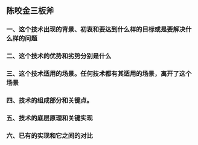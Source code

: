 ##  陈咬金三板斧

### 一、这个技术出现的背景、初衷和要达到什么样的目标或是要解决什么样的问题

### 二、这个技术的优势和劣势分别是什么

### 三、这个技术适用的场景。任何技术都有其适用的场景，离开了这个场景

### 四、技术的组成部分和关键点。

### 五、技术的底层原理和关键实现

### 六、已有的实现和它之间的对比